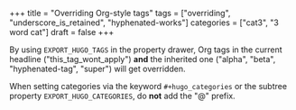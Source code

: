 +++
title = "Overriding Org-style tags"
tags = ["overriding", "underscore_is_retained", "hyphenated-works"]
categories = ["cat3", "3 word cat"]
draft = false
+++

By using `EXPORT_HUGO_TAGS` in the property drawer, Org tags in the
current headline ("this\_tag\_wont\_apply") **and** the inherited one
("alpha", "beta", "hyphenated-tag", "super") will get overridden.

When setting categories via the keyword `#+hugo_categories` or the
subtree property `EXPORT_HUGO_CATEGORIES`, do **not** add the "@" prefix.
